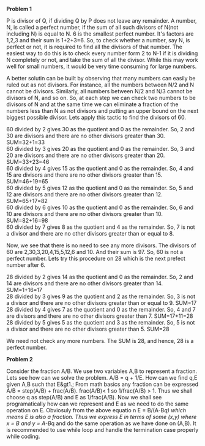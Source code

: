 **Problem 1**  

P is divisor of Q, if dividing Q by P does not leave any remainder. A number, N, is called a perfect number, if the sum of all such divisors of N(not including N) is equal to N. 6 is the smallest perfect number. It's factors are 1,2,3 and their sum is 1+2+3=6. So, to check whether a number, say N, is perfect or not, it is required to find all the divisors of that number. The easiest way to do this is to check every number form 2 to N-1 if it is dividing N completely or not, and take the sum of all the divisor. While this may work well for small numbers, it would be very time consuming for large numbers.  

A better solutin can be built by observing that many numbers can easily be ruled out as not divisors. For instance, all the numbers between N/2 and N cannot be divisors. Similarly, all numbers between N/2 and N/3 cannot be divisors of N, and so on. So, at each step we can check two numbers to be divisors of N and at the same time we can eliminate a fraction of the numbers less than N as not divisors and putting an upper bound on the next biggest possible divisor. Lets apply this tactic to find the divisors of 60.  

60 divided by 2 gives 30 as the quotient and 0 as the remainder. So, 2 and 30 are divisors and there are no other divisors greater than 30. SUM=32+1=33  
60 divided by 3 gives 20 as the quotient and 0 as the remainder. So, 3 and 20 are divisors and there are no other divisors greater than 20. SUM=33+23=46  
60 divided by 4 gives 15 as the quotient and 0 as the remainder. So, 4 and 15 are divisors and there are no other divisors greater than 15. SUM=46+19=65  
60 divided by 5 gives 12 as the quotient and 0 as the remainder. So, 5 and 12 are divisors and there are no other divisors greater than 12. SUM=65+17=82  
60 divided by 6 gives 10 as the quotient and 0 as the remainder. So, 6 and 10 are divisors and there are no other divisors greater than 10. SUM=82+16=98  
60 divided by 7 gives 8 as the quotient and 4 as the remainder. So, 7 is not a divisor and there are no other divisors greater than or equal to 8.     

Now, we see that there is no need to see any more divisors. The divisors of 60 are 2,30,3,20,4,15,5,12,6 and 10. And their sum is 97. So, 60 is not a perfect number. Lets try this procedure on 28 which is the next prefect number after 6.  

28 divided by 2 gives 14 as the quotient and 0 as the remainder. So, 2 and 14 are divisors and there are no other divisors greater than 14. SUM=1+16=17  
28 divided by 3 gives 9 as the quotient and 2 as the remainder. So, 3 is not a divisor and there are no other divisors greater than or equal to 9. SUM=17  
28 divided by 4 gives 7 as the quotient and 0 as the remainder. So, 4 and 7 are divisors and there are no other divisors greater than 7. SUM=17+11=28  
28 divided by 5 gives 5 as the quotient and 3 as the remainder. So, 5 is not a divisor and there are no other divisors greater than 5. SUM=28  

We need not check any more numbers. The SUM is 28, and hence, 28 is a perfect number.  

**Problem 2**

Consider the fraction A/B. We use two variables A,B to represent a fraction. Lets see how can we solve the problem. A/B = q + 1/E. How can we find q,E given A,B such that E&gt1.; From math basics any fraction can be expressed A/B = step(A/B) + frac(A/B). frac(A/B)< 1 so 1/frac(A/B) > 1. Thus we shall choose q as step(A/B) and E as 1/frac(A/B). Now we shall see programatically how can we represent and E as we need to do the same operation on E. Obviosuly from the above equatio
n E = B/(A-B*q) which means E is also a fraction. Thus we express E in terms of some (x,y) where x = B and y = A-B*q and do the same operation as we have done on (A,B). It is recommended to use while loop and handle the termination case properly while coding.

